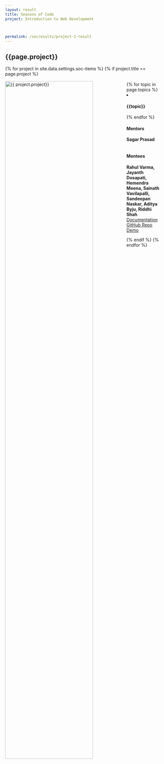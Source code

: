 ```yaml
---
layout: result
title: Seasons of Code
project: Introduction to Web Development


    
permalink: /socresults/project-1-result
---
```


<h2 class="display1 m-3 p-3 text-center customcol">{{page.project}}</h2>
{% for project in site.data.settings.soc-items %}
{% if project.title == page.project %}

<div>
    <img src="{{ site.baseurl }}/{{ project.image }}"  width = "75%" height="auto"  alt="{{ project.project}}" class="border rounded" style = "float: left; margin-top: 3%; margin-right: 3%">
</div>


<div class="mentor-mentee-section">
    <br>
        {% for topic in page.topics %}
        <li><h4 class="text-primary text-center">{{topic}}</h4></li>
        {% endfor %}
    <br>
    <h4 class="mentor-title" style="display: block; fontWeight: 800">Mentors</h4>   
    <h4 class="mentors" style="display: inline;">Sagar Prasad</h4>    
    <br>  <br>
    <h4 class="mentor-title" style="display: block;">Mentees</h4> 
    <h4 class="mentors" style="display: inline;"> Rahul Varma, Jayanth Dosapati, Hemendra Meena, Sainath Vavilapalli, Sandeepan Naskar, Aditya Byju, Riddhi Shah</h4>
    </div>

<div class = "button-holder">
    <div class="button-res"><a href="https://docs.google.com/document/d/1wwFFVE_CoJk0RsP_Re3oUuJilr4lTCKlRGviqY1e2eA/edit?usp=sharing" role="button">Documentation</a></div>
    <div class="button-res"><a href="https://github.com/Sainath-710/200050125_SoC.git" role="button">GitHub Repo</a></div>
    <div class="button-res"><a href="https://drive.google.com/drive/u/2/folders/1yVJPGPGzd51t5fwLobFskgvo0qdHgfB-" role="button">Demo</a></div>
</div>

{% endif %}
{% endfor %}

